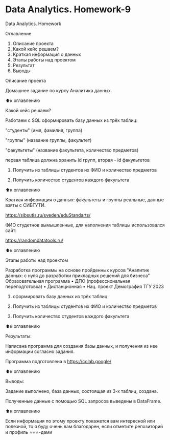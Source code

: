 # Data Analytics. Homework-9
Data Analytics. Homework 


Оглавление
1. Описание проекта
2. Какой кейс решаем?
3. Краткая информация о данных
4. Этапы работы над проектом
5. Результат
6. Выводы

Описание проекта

Домашнее задание по курсу Аналитика данных.

⬆️к оглавлению

Какой кейс решаем?

Работаем с SQL 
сформировать базу данных из трёх таблиц:

"студенты" (имя, фамилия, группа)

"группы" (название группы, факультет)

"факультеты" (название факультета, количество предметов)

первая таблица должна хранить id групп, вторая - id факультетов

1. Получить из таблицы студентов их ФИО и количество предметов

2. Получить количество студентов каждого факультета

⬆️к оглавлению

Краткая информация о данных: факультеты и группы реальные, данные взяты с СИБГУТИ.

https://sibsutis.ru/sveden/eduStandarts/

ФИО студетнов вымышленные, для наполнения таблицы использовался сайт:

https://randomdatatools.ru/


⬆️к оглавлению

Этапы работы над проектом

Разработка программы на основе пройденных курсов "Аналитик данных: с нуля до разработки прикладных решений для бизнеса" Образовательная программа • ДПО (профессиональная переподготовка) • Дистанционная • Нац. проект Демография ТГУ 2023

1. сформировать базу данных из трёх таблиц

2. Получить из таблицы студентов их ФИО и количество предметов

3. Получить количество студентов каждого факультета

⬆️к оглавлению

Результаты:

Написана программа для создания базы данных, и получения из нее информации согласно задания.

Программа подготовлена в https://colab.google/

⬆️к оглавлению

Выводы:

Задание выполнено, база данных, состоящая из 3-х таблиц, создана.

Полученные данные с помощью SQL запросов выведены в DataFrame. 

⬆️к оглавлению

Если информация по этому проекту покажется вам интересной или полезной, то я буду очень вам благодарен, если отметите репозиторий и профиль ⭐️⭐️⭐️-дами
